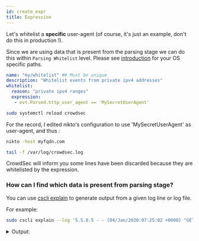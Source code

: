 ```yaml
---
id: create_expr
title: Expression
---
```


Let's whitelist a **specific** user-agent (of course, it's just an example, don't do this in production !). 

Since we are using data that is present from the parsing stage we can do this within `Parsing Whitelist` level. Please see [introduction](/whitelist/introduction.md) for your OS specific paths.

```yaml
name: "my/whitelist" ## Must be unique
description: "Whitelist events from private ipv4 addresses"
whitelist:
  reason: "private ipv4 ranges"
  expression:
   - evt.Parsed.http_user_agent == 'MySecretUserAgent'
```

```bash title="Reload CrowdSec"
sudo systemctl reload crowdsec
```

For the record, I edited nikto's configuration to use 'MySecretUserAgent' as user-agent, and thus :

```bash
nikto -host myfqdn.com
```

```bash
tail -f /var/log/crowdsec.log
```

CrowdSec will inform you some lines have been discarded because they are whitelisted by the expression.

### How can I find which data is present from parsing stage?

You can use [cscli explain](/cscli/cscli_explain.md) to generate output from a given log line or log file.

For example:

```bash
sudo cscli explain --log '5.5.8.5 - - [04/Jan/2020:07:25:02 +0000] "GET /.well-known/acme-challenge/FMuukC2JOJ5HKmLBujjE_BkDo HTTP/1.1" 404 522 "-" "MySecretUserAgent"' --type nginx -v
```

<details>
  <summary>Output: </summary>

```bash
line: 5.5.8.5 - - [04/Jan/2020:07:25:02 +0000] "GET /.well-known/acme-challenge/FMuukC2JOJ5HKmLBujjE_BkDo HTTP/1.1" 404 522 "-" "MySecretUserAgent"
	├ s00-raw
	|	├ 🟢 crowdsecurity/non-syslog (+5 ~8)
	|		├ update evt.ExpectMode : %!s(int=0) -> 1
	|		├ update evt.Stage :  -> s01-parse
	|		├ update evt.Line.Raw :  -> 5.5.8.5 - - [04/Jan/2020:07:25:02 +0000] "GET /.well-known/acme-challenge/FMuukC2JOJ5HKmLBujjE_BkDo HTTP/1.1" 404 522 "-" "MySecretUserAgent"
	|		├ update evt.Line.Src :  -> /tmp/cscli_explain156736029/cscli_test_tmp.log
	|		├ update evt.Line.Time : 0001-01-01 00:00:00 +0000 UTC -> 2023-07-21 14:05:09.67803335 +0000 UTC
	|		├ create evt.Line.Labels.type : nginx
	|		├ update evt.Line.Process : %!s(bool=false) -> true
	|		├ update evt.Line.Module :  -> file
	|		├ create evt.Parsed.message : 5.5.8.5 - - [04/Jan/2020:07:25:02 +0000] "GET /.well-known/acme-challenge/FMuukC2JOJ5HKmLBujjE_BkDo HTTP/1.1" 404 522 "-" "MySecretUserAgent"
	|		├ create evt.Parsed.program : nginx
	|		├ update evt.Time : 0001-01-01 00:00:00 +0000 UTC -> 2023-07-21 14:05:09.678072613 +0000 UTC
	|		├ create evt.Meta.datasource_path : /tmp/cscli_explain156736029/cscli_test_tmp.log
	|		├ create evt.Meta.datasource_type : file
	├ s01-parse
	|	├ 🟢 crowdsecurity/nginx-logs (+22 ~2)
	|		├ update evt.Stage : s01-parse -> s02-enrich
	|		├ create evt.Parsed.remote_addr : 5.5.8.5
	|		├ create evt.Parsed.request_length : 
	|		├ create evt.Parsed.verb : GET
	|		├ create evt.Parsed.http_user_agent : MySecretUserAgent
	|		├ create evt.Parsed.request : /.well-known/acme-challenge/FMuukC2JOJ5HKmLBujjE_BkDo
	|		├ create evt.Parsed.body_bytes_sent : 522
	|		├ create evt.Parsed.remote_user : -
	|		├ create evt.Parsed.time_local : 04/Jan/2020:07:25:02 +0000
	|		├ create evt.Parsed.http_referer : -
	|		├ create evt.Parsed.request_time : 
	|		├ create evt.Parsed.proxy_alternative_upstream_name : 
	|		├ create evt.Parsed.proxy_upstream_name : 
	|		├ create evt.Parsed.status : 404
	|		├ create evt.Parsed.target_fqdn : 
	|		├ create evt.Parsed.http_version : 1.1
	|		├ update evt.StrTime :  -> 04/Jan/2020:07:25:02 +0000
	|		├ create evt.Meta.http_status : 404
	|		├ create evt.Meta.http_user_agent : MySecretUserAgent
	|		├ create evt.Meta.log_type : http_access-log
	|		├ create evt.Meta.service : http
	|		├ create evt.Meta.http_path : /.well-known/acme-challenge/FMuukC2JOJ5HKmLBujjE_BkDo
	|		├ create evt.Meta.http_verb : GET
	|		├ create evt.Meta.source_ip : 5.5.8.5
	├ s02-enrich
	|	├ 🟢 crowdsecurity/dateparse-enrich (+2 ~2)
	|		├ create evt.Enriched.MarshaledTime : 2020-01-04T07:25:02Z
	|		├ update evt.Time : 2023-07-21 14:05:09.678072613 +0000 UTC -> 2020-01-04 07:25:02 +0000 UTC
	|		├ update evt.MarshaledTime :  -> 2020-01-04T07:25:02Z
	|		├ create evt.Meta.timestamp : 2020-01-04T07:25:02Z
	|	├ 🟢 crowdsecurity/geoip-enrich (+13)
	|		├ create evt.Enriched.ASNumber : 6805
	|		├ create evt.Enriched.Latitude : 51.299300
	|		├ create evt.Enriched.SourceRange : 5.4.0.0/14
	|		├ create evt.Enriched.ASNOrg : Telefonica Germany
	|		├ create evt.Enriched.IsInEU : true
	|		├ create evt.Enriched.IsoCode : DE
	|		├ create evt.Enriched.Longitude : 9.491000
	|		├ create evt.Enriched.ASNNumber : 6805
	|		├ create evt.Meta.ASNOrg : Telefonica Germany
	|		├ create evt.Meta.IsInEU : true
	|		├ create evt.Meta.IsoCode : DE
	|		├ create evt.Meta.ASNNumber : 6805
	|		├ create evt.Meta.SourceRange : 5.4.0.0/14
	|	├ 🟢 crowdsecurity/http-logs (+7)
	|		├ create evt.Parsed.impact_completion : false
	|		├ create evt.Parsed.file_ext : 
	|		├ create evt.Parsed.file_frag : FMuukC2JOJ5HKmLBujjE_BkDo
	|		├ create evt.Parsed.file_name : FMuukC2JOJ5HKmLBujjE_BkDo
	|		├ create evt.Parsed.static_ressource : false
	|		├ create evt.Parsed.file_dir : /.well-known/acme-challenge/
	|		├ create evt.Meta.http_args_len : 0
	|	└ 🟢 my/whitelist (unchanged)
	├-------- parser success 🟢
	├ Scenarios
		├ 🟢 crowdsecurity/http-crawl-non_statics
		└ 🟢 crowdsecurity/http-probing
```
You can see what data can be used from `s01-parse` stage.
</details>

